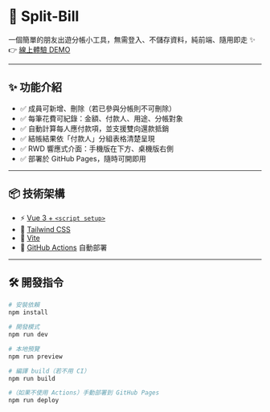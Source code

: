 # 💸 Split-Bill

一個簡單的朋友出遊分帳小工具，無需登入、不儲存資料，純前端、隨用即走 ✨  
👉 [線上體驗 DEMO](https://vanessalin9.github.io/split-bill/)

---

## ✨ 功能介紹

- ✅ 成員可新增、刪除（若已參與分帳則不可刪除）
- ✅ 每筆花費可紀錄：金額、付款人、用途、分帳對象
- ✅ 自動計算每人應付款項，並支援雙向還款抵銷
- ✅ 結帳結果依「付款人」分組表格清楚呈現
- ✅ RWD 響應式介面：手機版在下方、桌機版右側
- ✅ 部署於 GitHub Pages，隨時可開即用

---

## 📦 技術架構

- ⚡ [Vue 3 + `<script setup>`](https://vuejs.org/)
- 🎨 [Tailwind CSS](https://tailwindcss.com/)
- 🚀 [Vite](https://vitejs.dev/)
- 🔄 [GitHub Actions](https://docs.github.com/en/actions) 自動部署

---

## 🛠 開發指令

```bash
# 安裝依賴
npm install

# 開發模式
npm run dev

# 本地預覽
npm run preview

# 編譯 build（若不用 CI）
npm run build

#（如果不使用 Actions）手動部署到 GitHub Pages
npm run deploy
